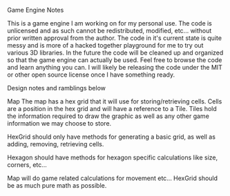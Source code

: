 Game Engine Notes

This is a game engine I am working on for my personal use. The code is unlicensed and as such cannot be redistributed, modified, etc... without prior written approval from the author. The code in it's current state is quite messy and is more of a hacked together playground for me to try out various 3D libraries. In the future the code will be cleaned up and organized so that the game engine can actually be used. Feel free to browse the code and learn anything you can. I will likely be releasing the code under the MIT or other open source license once I have something ready.


Design notes and ramblings below

Map
The map has a hex grid that it will use for storing/retrieving cells.
Cells are a position in the hex grid and will have a reference to a Tile.
Tiles hold the information required to draw the graphic as well as any other
game information we may choose to store.

HexGrid should only have methods for generating a basic grid, as well as adding,
removing, retrieving cells.

Hexagon should have methods for hexagon specific calculations like size, corners,
etc...

Map will do game related calculations for movement etc... HexGrid should be as much
pure math as possible.